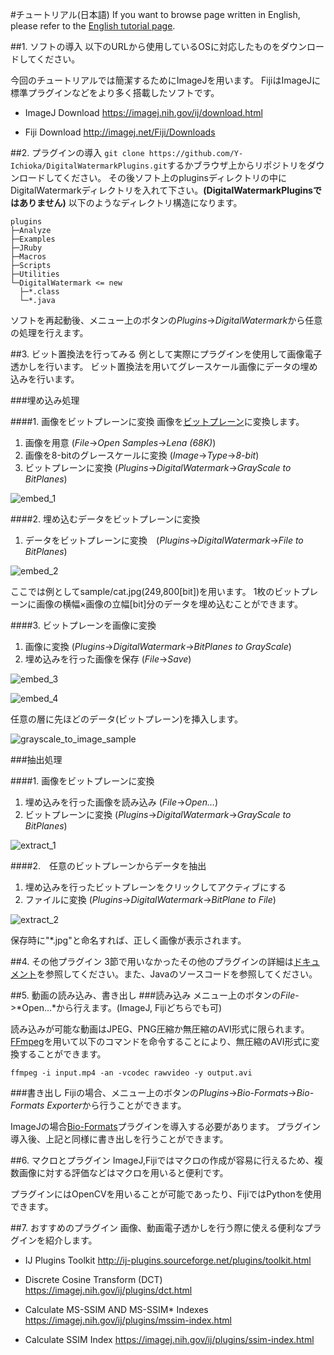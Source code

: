 #チュートリアル(日本語)
If you want to browse page written in English, please refer to the [English tutorial page](./English.md).


##1. ソフトの導入
以下のURLから使用しているOSに対応したものをダウンロードしてください。

今回のチュートリアルでは簡潔するためにImageJを用います。
FijiはImageJに標準プラグインなどをより多く搭載したソフトです。

* ImageJ Download
https://imagej.nih.gov/ij/download.html

* Fiji Download
http://imagej.net/Fiji/Downloads


##2. プラグインの導入
```git clone https://github.com/Y-Ichioka/DigitalWatermarkPlugins.git```するかブラウザ上からリポジトリをダウンロードしてください。
その後ソフト上のpluginsディレクトリの中にDigitalWatermarkディレクトリを入れて下さい。**(DigitalWatermarkPluginsではありません)**
以下のようなディレクトリ構造になります。

```
plugins
├─Analyze
├─Examples
├─JRuby
├─Macros
├─Scripts
├─Utilities
└─DigitalWatermark <= new
  ├─*.class
  └─*.java
```

ソフトを再起動後、メニュー上のボタンの*Plugins*->*DigitalWatermark*から任意の処理を行えます。


##3. ビット置換法を行ってみる
例として実際にプラグインを使用して画像電子透かしを行います。
ビット置換法を用いてグレースケール画像にデータの埋め込みを行います。

###埋め込み処理

####1. 画像をビットプレーンに変換
画像を[ビットプレーン](https://ja.wikipedia.org/wiki/%E3%83%93%E3%83%83%E3%83%88%E3%83%97%E3%83%AC%E3%83%BC%E3%83%B3)に変換します。

1. 画像を用意 (*File*->*Open Samples*->*Lena (68K)*)
2. 画像を8-bitのグレースケールに変換 (*Image*->*Type*->*8-bit*)
3. ビットプレーンに変換 (*Plugins*->*DigitalWatermark*->*GrayScale to BitPlanes*)

![embed_1](image/embed_1.png)

####2. 埋め込むデータをビットプレーンに変換
1. データをビットプレーンに変換　(*Plugins*->*DigitalWatermark*->*File to BitPlanes*)

![embed_2](image/embed_2.png)

ここでは例としてsample/cat.jpg(249,800[bit])を用います。
1枚のビットプレーンに画像の横幅×画像の立幅[bit]分のデータを埋め込むことができます。

####3. ビットプレーンを画像に変換
1. 画像に変換 (*Plugins*->*DigitalWatermark*->*BitPlanes to GrayScale*)
2. 埋め込みを行った画像を保存 (*File*->*Save*)

![embed_3](image/embed_3.png)

![embed_4](image/embed_4.png)

任意の層に先ほどのデータ(ビットプレーン)を挿入します。

![grayscale_to_image_sample](image/grayscale_to_image_sample.png)


###抽出処理

####1. 画像をビットプレーンに変換
1. 埋め込みを行った画像を読み込み (*File*->*Open...*)
2. ビットプレーンに変換 (*Plugins*->*DigitalWatermark*->*GrayScale to BitPlanes*)

![extract_1](image/extract_1.png)

####2.　任意のビットプレーンからデータを抽出
1. 埋め込みを行ったビットプレーンをクリックしてアクティブにする
2. ファイルに変換 (*Plugins*->*DigitalWatermark*->*BitPlane to File*)

![extract_2](image/extract_2.png)

保存時に"*.jpg"と命名すれば、正しく画像が表示されます。


##4. その他プラグイン
3節で用いなかったその他のプラグインの詳細は[ドキュメント](../documentation)を参照してください。また、Javaのソースコードを参照してください。


##5. 動画の読み込み、書き出し
###読み込み
メニュー上のボタンの*File*->*Open...*から行えます。(ImageJ, Fijiどちらでも可)

読み込みが可能な動画はJPEG、PNG圧縮か無圧縮のAVI形式に限られます。
[FFmpeg](https://www.ffmpeg.org/)を用いて以下のコマンドを命令することにより、無圧縮のAVI形式に変換することができます。

```
ffmpeg -i input.mp4 -an -vcodec rawvideo -y output.avi
```

###書き出し
Fijiの場合、メニュー上のボタンの*Plugins*->*Bio-Formats*->*Bio-Formats Exporter*から行うことができます。

ImageJの場合[Bio-Formats](http://imagej.net/Bio-Formats)プラグインを導入する必要があります。
プラグイン導入後、上記と同様に書き出しを行うことができます。


##6. マクロとプラグイン
ImageJ,Fijiではマクロの作成が容易に行えるため、複数画像に対する評価などはマクロを用いると便利です。

プラグインにはOpenCVを用いることが可能であったり、FijiではPythonを使用できます。


##7. おすすめのプラグイン
画像、動画電子透かしを行う際に使える便利なプラグインを紹介します。

* IJ Plugins Toolkit
http://ij-plugins.sourceforge.net/plugins/toolkit.html

* Discrete Cosine Transform (DCT)
https://imagej.nih.gov/ij/plugins/dct.html

* Calculate MS-SSIM AND MS-SSIM* Indexes
https://imagej.nih.gov/ij/plugins/mssim-index.html

* Calculate SSIM Index
https://imagej.nih.gov/ij/plugins/ssim-index.html
